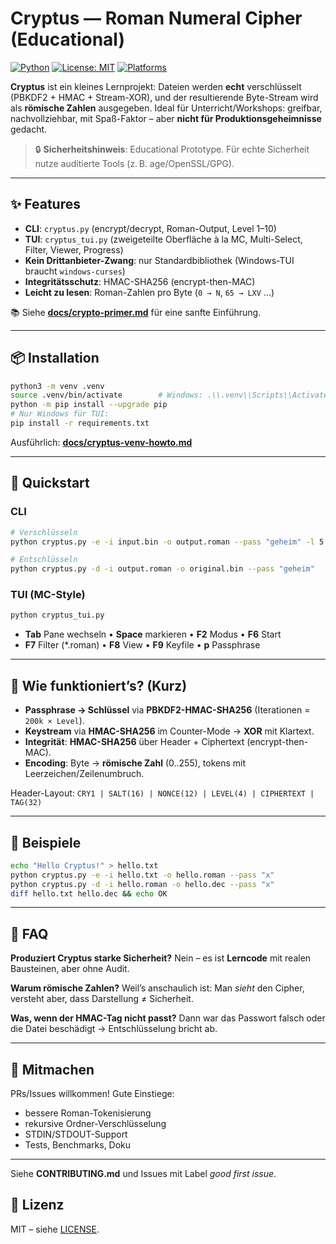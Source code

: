 # Cryptus — Roman Numeral Cipher (Educational)

[![Python](https://img.shields.io/badge/Python-3.8%2B-blue)]()
[![License: MIT](https://img.shields.io/badge/License-MIT-green.svg)]()
[![Platforms](https://img.shields.io/badge/Platforms-macOS%20%7C%20Linux%20%7C%20Windows-lightgrey)]()

**Cryptus** ist ein kleines Lernprojekt: Dateien werden **echt** verschlüsselt (PBKDF2 + HMAC + Stream-XOR),
und der resultierende Byte-Stream wird als **römische Zahlen** ausgegeben. Ideal für Unterricht/Workshops:
greifbar, nachvollziehbar, mit Spaß-Faktor – aber **nicht für Produktionsgeheimnisse** gedacht.

> 🔒 **Sicherheitshinweis**: Educational Prototype. Für echte Sicherheit nutze auditierte Tools (z. B. age/OpenSSL/GPG).

---

## ✨ Features

- **CLI**: `cryptus.py` (encrypt/decrypt, Roman-Output, Level 1–10)
- **TUI**: `cryptus_tui.py` (zweigeteilte Oberfläche à la MC, Multi-Select, Filter, Viewer, Progress)
- **Kein Drittanbieter-Zwang**: nur Standardbibliothek (Windows-TUI braucht `windows-curses`)
- **Integritätsschutz**: HMAC-SHA256 (encrypt-then-MAC)
- **Leicht zu lesen**: Roman-Zahlen pro Byte (`0 → N`, `65 → LXV` …)

📚 Siehe **[docs/crypto-primer.md](docs/crypto-primer.md)** für eine sanfte Einführung.

---

## 📦 Installation

```bash
python3 -m venv .venv
source .venv/bin/activate        # Windows: .\\.venv\\Scripts\\Activate.ps1
python -m pip install --upgrade pip
# Nur Windows für TUI:
pip install -r requirements.txt
```

Ausführlich: **[docs/cryptus-venv-howto.md](docs/cryptus-venv-howto.md)**

---

## 🚀 Quickstart

### CLI

```bash
# Verschlüsseln
python cryptus.py -e -i input.bin -o output.roman --pass "geheim" -l 5 --block 64

# Entschlüsseln
python cryptus.py -d -i output.roman -o original.bin --pass "geheim"
```

### TUI (MC-Style)

```bash
python cryptus_tui.py
```
- **Tab** Pane wechseln • **Space** markieren • **F2** Modus • **F6** Start
- **F7** Filter (*.roman) • **F8** View • **F9** Keyfile • **p** Passphrase

---

## 🧠 Wie funktioniert’s? (Kurz)

- **Passphrase → Schlüssel** via **PBKDF2-HMAC-SHA256** (Iterationen = `200k × Level`).
- **Keystream** via **HMAC-SHA256** im Counter-Mode → **XOR** mit Klartext.
- **Integrität**: **HMAC-SHA256** über Header + Ciphertext (encrypt-then-MAC).
- **Encoding**: Byte → **römische Zahl** (0..255), tokens mit Leerzeichen/Zeilenumbruch.

Header-Layout: `CRY1 | SALT(16) | NONCE(12) | LEVEL(4) | CIPHERTEXT | TAG(32)`

---

## 🧪 Beispiele

```bash
echo "Hello Cryptus!" > hello.txt
python cryptus.py -e -i hello.txt -o hello.roman --pass "x"
python cryptus.py -d -i hello.roman -o hello.dec --pass "x"
diff hello.txt hello.dec && echo OK
```

---

## 🙋 FAQ

**Produziert Cryptus starke Sicherheit?**
Nein – es ist **Lerncode** mit realen Bausteinen, aber ohne Audit.

**Warum römische Zahlen?**
Weil’s anschaulich ist: Man *sieht* den Cipher, versteht aber, dass Darstellung ≠ Sicherheit.

**Was, wenn der HMAC-Tag nicht passt?**
Dann war das Passwort falsch oder die Datei beschädigt → Entschlüsselung bricht ab.

---

## 🤝 Mitmachen

PRs/Issues willkommen! Gute Einstiege:
- bessere Roman-Tokenisierung
- rekursive Ordner-Verschlüsselung
- STDIN/STDOUT-Support
- Tests, Benchmarks, Doku

---

Siehe **CONTRIBUTING.md** und Issues mit Label *good first issue*.


## 📜 Lizenz

MIT – siehe [LICENSE](LICENSE).
